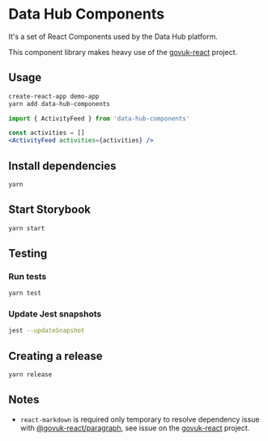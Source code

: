 # Data Hub Components

It's a set of React Components used by the Data Hub platform.

This component library makes heavy use of the [govuk-react](https://github.com/govuk-react/govuk-react) project.

## Usage

```bash
create-react-app demo-app
yarn add data-hub-components
```

```jsx
import { ActivityFeed } from 'data-hub-components'

const activities = []
<ActivityFeed activities={activities} />
```

## Install dependencies

```bash
yarn
```

## Start Storybook

```bash
yarn start
```

## Testing

### Run tests

```bash
yarn test
```

### Update Jest snapshots

```bash
jest --updateSnapshot
```

## Creating a release

```bash
yarn release
```

## Notes

* `react-markdown` is required only temporary to resolve dependency issue with [@govuk-react/paragraph](https://github.com/govuk-react/govuk-react/tree/master/components/paragraph), see issue on the [govuk-react](https://github.com/govuk-react/govuk-react/issues/425) project.
